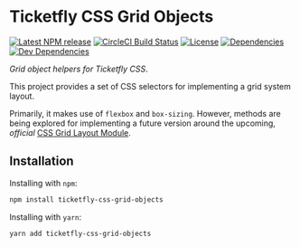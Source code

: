 # Ticketfly CSS Grid Objects

[![Latest NPM release][npm-badge]][npm-badge-url]
[![CircleCI Build Status][circle-badge]][circle-badge-url]
[![License][license-badge]][license-badge-url]
[![Dependencies][dependencies-badge]][dependencies-badge-url]
[![Dev Dependencies][devDependencies-badge]][devDependencies-badge-url]


_Grid object helpers for Ticketfly CSS_.

This project provides a set of CSS selectors for implementing a grid system layout.

Primarily, it makes use of `flexbox` and `box-sizing`. However, methods are being explored for
implementing a future version around the upcoming, _official_ [CSS Grid Layout Module](https://www.w3.org/TR/css-grid-1/).


## Installation

Installing with `npm`:

```bash
npm install ticketfly-css-grid-objects
```

Installing with `yarn`:

```bash
yarn add ticketfly-css-grid-objects
```

[npm-badge]: https://img.shields.io/npm/v/ticketfly-css-grid-objects.svg
[npm-badge-url]: https://www.npmjs.com/package/ticketfly-css-grid-objects
[circle-badge]: https://circleci.com/gh/Ticketfly-UI/ticketfly-css-grid-objects/tree/master.svg?style=svg&circle-token={{CIRCLE_TOKEN}}
[circle-badge-url]: https://circleci.com/gh/Ticketfly-UI/ticketfly-css-grid-objects/tree/master
[license-badge]: https://img.shields.io/npm/l/ticketfly-css-grid-objects.svg
[license-badge-url]: LICENSE
[dependencies-badge]: https://img.shields.io/david/Ticketfly-UI/ticketfly-css-grid-objects.svg
[dependencies-badge-url]: https://david-dm.org/Ticketfly-UI/ticketfly-css-grid-objects
[devDependencies-badge]: https://img.shields.io/david/dev/Ticketfly-UI/ticketfly-css-grid-objects.svg
[devDependencies-badge-url]: https://david-dm.org/Ticketfly-UI/ticketfly-css-grid-objects#info=devDependencies


